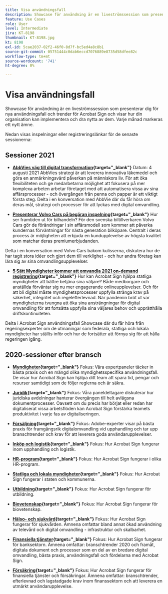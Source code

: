 ```yaml
---
title: Visa användningsfall
description: Showcase för användning är en liveströmssession som presenterar dig för nya användningsfall, trender i Acrobat Sign och visar hur din organisation kan implementera och dra nytta av dem
feature: Use Cases
role: User
level: Intermediate
jira: KT-8198
thumbnail: KT-8198.jpg
kt: 8198
exl-id: 5cae2037-02f2-46f0-8d7f-bc5ed4a8c8b1
source-git-commit: 05751444c0dab6eccd7076889e8735d58dfee82c
workflow-type: tm+mt
source-wordcount: '741'
ht-degree: 0%

---
```


# Visa användningsfall

Showcase för användning är en liveströmssession som presenterar dig för nya användningsfall och trender för Acrobat Sign och visar hur din organisation kan implementera och dra nytta av dem. Varje månad markeras ett nytt ämne.

Nedan visas inspelningar eller registreringslänkar för de senaste sessionerna:

## Sessioner 2021

* **[AbbVies väg till digital transformation](https://use-case-showcase-with-abbvie.joinus.adobeevents.com/){target="_blank"}**
Datum: 4 augusti 2021 AbbVies strategi är att leverera innovativa läkemedel och göra en anmärkningsvärd påverkan på människors liv. För att öka flexibiliteten och ge medarbetarna möjlighet att fokusera på mer komplexa arbeten arbetar företaget med att automatisera vissa av sina affärsprocesser - och övergången från penna och papper är ett viktigt första steg. Delta i en konversation med AbbVie där du får höra om deras mål, strategi och processer för att lyckas med digital omvandling.

* **[Presenterar Volvo Cars på begäran inspelning](https://gateway.on24.com/wcc/eh/2172296/lp/2963219/adobe-sign-use-case-showcase%3A-featuring-volvo-cars/){target="_blank"}**
Hur ser framtiden ut för bilhandeln? För den svenska biltillverkaren Volvo Cars gör de förändringar i sin affärsmodell som kommer att påverka kundernas förväntningar för nästa generation bilköpare. Centralt i deras process är möjligheten att erbjuda en kundupplevelse av högsta kvalitet som matchar deras premiumerbjudanden.

Delta i en konversation med Volvo Cars bakom kulisserna, diskutera hur de har tagit stora idéer och gjort dem till verklighet - och hur andra företag kan lära sig av sina omvandlingsupplevelser.

* **[5 Sätt Myndigheter kommer att omvandla 2021 on-demand registrering](https://gateway.on24.com/wcc/eh/2172296/lp/2790280/5-ways-government-agencies-will-transform-in-2021-/){target="_blank"}**
Hur kan Acrobat Sign hjälpa statliga myndigheter att bättre betjäna sina väljare? Både medborgare och anställda förväntar sig nu mer engagerande onlineupplevelser. Och för att bli digital måste myndighetsprocesser uppfylla stränga krav på säkerhet, integritet och regelefterlevnad. När pandemin bröt ut var myndigheterna tvungna att öka sina ansträngningar för digital omvandling för att fortsätta uppfylla sina väljares behov och upprätthålla driftskontinuiteten.

Delta i Acrobat Sign användningsfall Showcase där du får höra från regeringsexperter om de utmaningar som federala, statliga och lokala myndigheter har ställts inför och hur de fortsätter att förnya sig för att hålla regeringen igång.

## 2020-sessioner efter bransch

* **[Myndigheter](https://event.on24.com/wcc/r/2790280/7FFF27458A6834FDF8C73C5149637590?partnerref=EXL){target="_blank"}**
Fokus: Våra expertpaneler täcker in bästa praxis och en mängd olika myndighetsspecifika användningsfall. De visar hur Acrobat Sign kan hjälpa ditt team att spara tid, pengar och resurser samtidigt som de följer reglerna och är säkra.

* **[Juridik](https://event.on24.com/wcc/r/2634329/292CA0B317E56600A114508CC55376BF?partnerref=EXL){target="_blank"}**
Fokus: Våra paneldeltagare diskuterar hur juridiska avdelningar hanterar övergången till helt avlägsna dokumentprocesser. Oavsett om du precis har börjat eller redan har digitaliserat vissa arbetsflöden kan Acrobat Sign förstärka teamets produktivitet i varje fas av digitaliseringen.

* **[Försäljning](https://acrobat.adobe.com/us/en/business/webinars/adobe-sign-use-case-showcase-sales.html){target="_blank"}**
Fokus: Adobe-experter visar på bästa praxis för framgångsrik digitalomvandling vid upphandling och tar upp branschtrender och krav för att leverera goda användarupplevelser.

* **[Inköp och logistik](https://event.on24.com/wcc/r/2514418/278FB6F16C198E2B866CF487AF9514F6){target="_blank"}**
Fokus: Hur Acrobat Sign fungerar inom upphandling och logistik.

* **[HR-program](https://event.on24.com/wcc/r/2351937/D9E34A102F309DFCAF0D07D5192BD66D){target="_blank"}**
Fokus: Hur Acrobat Sign fungerar i olika HR-program.

* **[Statliga och lokala myndigheter](https://event.on24.com/wcc/r/2351937/D9E34A102F309DFCAF0D07D5192BD66D){target="_blank"}**
Fokus: Hur Acrobat Sign fungerar i staten och kommunerna.

* **[Utbildning](https://event.on24.com/wcc/r/2241711/762243D5EE65DAC44D3AE7BCCD3388A7){target="_blank"}**
Fokus: Hur Acrobat Sign fungerar för utbildning.

* **[Biovetenskap](https://event.on24.com/wcc/r/2204781/2C266134D08DDE48E17C77746F192AA6){target="_blank"}**
Fokus: Hur Acrobat Sign fungerar för biovetenskap.

* **[Hälso- och sjukvård](https://event.on24.com/wcc/r/2202626/1D60C42BD396AE273CB09CF53F1051BE){target="_blank"}**
Fokus: Hur Acrobat Sign fungerar för sjukvården. Ämnena omfattar bland annat ökad användning av televård och digital omvandling - infrastruktur och skalbarhet.

* **[Finansiella tjänster](https://event.on24.com/wcc/r/2177152/40A4315A5D32F21AFB5EB03E25C15992){target="_blank"}**
Fokus: Hur Acrobat Sign fungerar för banksektorn. Ämnena omfattar: branschtrender 2020 och framåt, digitala dokument och processer som en del av en bredare digital omvandling, bästa praxis, användningsfall och fördelarna med Acrobat Sign.

* **[Försäkring](https://event.on24.com/wcc/r/2162717/1449ED610AD3B545004079728D9AE0F6){target="_blank"}**
Fokus: Hur Acrobat Sign fungerar för finansiella tjänster och försäkringar. Ämnena omfattar: branschtrender, efterlevnad och lagstadgade krav inom finanssektorn och att leverera en utmärkt användarupplevelse.
